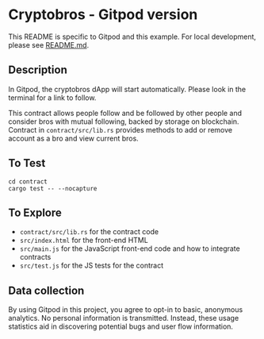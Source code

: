 Cryptobros - Gitpod version
==================================================

This README is specific to Gitpod and this example. For local development, please see [README.md](README.md).

## Description

In Gitpod, the cryptobros dApp will start automatically. Please look in the terminal for a link to follow.

This contract allows people follow and be followed by other people and consider bros with mutual following, backed by storage on blockchain.
Contract in `contract/src/lib.rs` provides methods to add or remove account as a bro and view current bros.

## To Test

```
cd contract
cargo test -- --nocapture
```

## To Explore

- `contract/src/lib.rs` for the contract code
- `src/index.html` for the front-end HTML
- `src/main.js` for the JavaScript front-end code and how to integrate contracts
- `src/test.js` for the JS tests for the contract


## Data collection

By using Gitpod in this project, you agree to opt-in to basic, anonymous analytics. No personal information is transmitted. Instead, these usage statistics aid in discovering potential bugs and user flow information.
